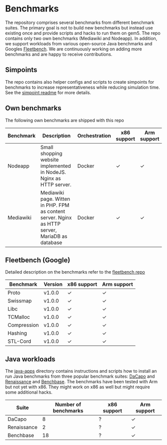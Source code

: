 # Benchmarks


The repository comprises several benchmarks from different benchmark suites. The primary goal is not to build new benchmarks but instead use existing once and provide scripts and hacks to run them on gem5.
The repo contains only two own benchmarks (Mediawiki and Nodeapp).
In addition, we support workloads from various open-source Java benchmarks and Googles [Fleetbench](https://github.com/google/fleetbench).
We are continuously working on adding more benchmarks and are happy to receive contributions.



## Simpoints

The repo contains also helper configs and scripts to create simpoints for benchmarks to increase representativeness while reducing simulation time.
See the [simpoint readme](../simpoints/README.md) for more details.


## Own benchmarks

The following own benchmarks are shipped with this repo

Benchmark   | Description | Orchestration | x86 support | Arm support
----------- | ----- | --- | --- | ---
Nodeapp     | Small shopping website implemented in NodeJS. Nginx as HTTP server. | Docker | ✓ | ✓ |
Mediawiki   | Mediawiki page. Witten in PHP. FPM as content server. Nginx as HTTP server, MariaDB as database | Docker | ✓ | ✓ |


## Fleetbench (Google)

Detailed description on the benchmarks refer to the [fleetbench repo](https://github.com/google/fleetbench)

Benchmark   | Version | x86 support | Arm support
----------- | ----- | --- | ---
Proto       | v1.0.0 |  ✓ | ✓ |
Swissmap    | v1.0.0 |  ✓ | ✓ |
Libc        | v1.0.0 |  ✓ | ✓ |
TCMalloc    | v1.0.0 |  ✓ | ✓ |
Compression | v1.0.0 |  ✓ | ✓ |
Hashing     | v1.0.0 |  ✓ | ✓ |
STL-Cord    | v1.0.0 |  ✓ | ✓ |


## Java workloads

The [java-apps](./java-apps/README.md) directory contains instructions and scripts how to install an run Java benchmarks from three popular benchmark suites: [DaCapo](https://github.com/dacapobench/dacapobench) and [Renaissance](https://github.com/renaissance-benchmarks/renaissance) and [Benchbase](https://github.com/cmu-db/benchbase).
The benchmarks have been tested with Arm but not yet with x86. They might work on x86 as well but might require some additional hacks.

Suite | Number of benchmarks | x86 support | Arm support
----------- | ----- | --- | ---
DaCapo      | 8 |  ? | ✓ |
Renaissance | 2 |  ? | ✓ |
Benchbase   | 18 |  ? | ✓ |
